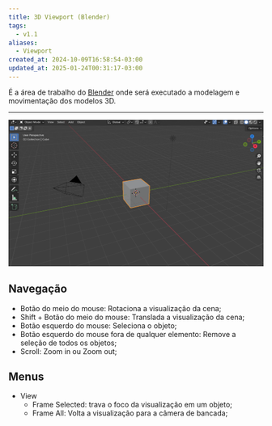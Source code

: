 ```yaml
---
title: 3D Viewport (Blender)
tags:
  - v1.1
aliases:
  - Viewport
created_at: 2024-10-09T16:58:54-03:00
updated_at: 2025-01-24T00:31:17-03:00
---
```


É a área de trabalho do [Blender](content/entrada/2024/07/26/Blender.md) onde será executado a modelagem e movimentação dos modelos 3D.

---

![3D Viewport assim que o blender é aberto pela primeira vez.](assets/images/2024/Blender_3D_Viewport.png)

## Navegação

- Botão do meio do mouse: Rotaciona a visualização da cena;
- Shift + Botão do meio do mouse: Translada a visualização da cena;
- Botão esquerdo do mouse: Seleciona o objeto;
- Botão esquerdo do mouse fora de qualquer elemento: Remove a seleção de todos os objetos;
- Scroll: Zoom in ou Zoom out;

## Menus

- View
	- Frame Selected: trava o foco da visualização em um objeto;
	- Frame All: Volta a visualização para a câmera de bancada;